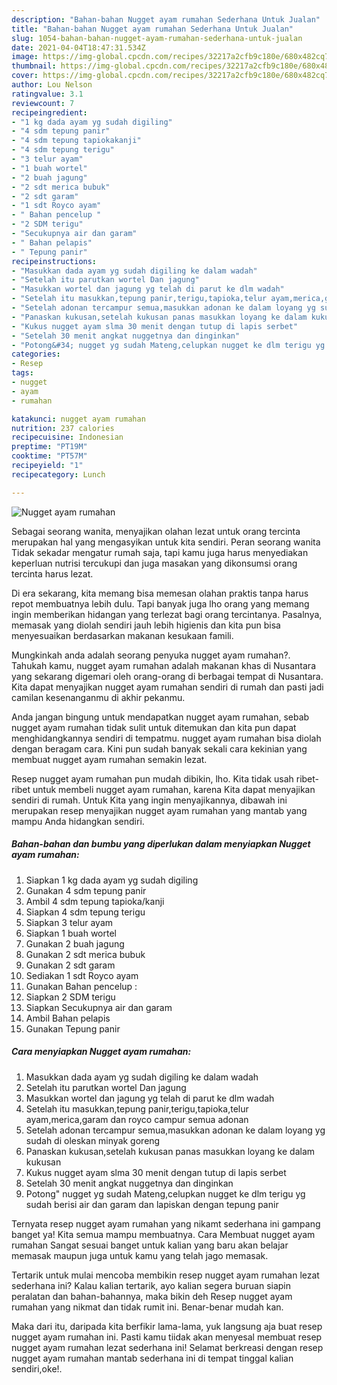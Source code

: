 ```yaml
---
description: "Bahan-bahan Nugget ayam rumahan Sederhana Untuk Jualan"
title: "Bahan-bahan Nugget ayam rumahan Sederhana Untuk Jualan"
slug: 1054-bahan-bahan-nugget-ayam-rumahan-sederhana-untuk-jualan
date: 2021-04-04T18:47:31.534Z
image: https://img-global.cpcdn.com/recipes/32217a2cfb9c180e/680x482cq70/nugget-ayam-rumahan-foto-resep-utama.jpg
thumbnail: https://img-global.cpcdn.com/recipes/32217a2cfb9c180e/680x482cq70/nugget-ayam-rumahan-foto-resep-utama.jpg
cover: https://img-global.cpcdn.com/recipes/32217a2cfb9c180e/680x482cq70/nugget-ayam-rumahan-foto-resep-utama.jpg
author: Lou Nelson
ratingvalue: 3.1
reviewcount: 7
recipeingredient:
- "1 kg dada ayam yg sudah digiling"
- "4 sdm tepung panir"
- "4 sdm tepung tapiokakanji"
- "4 sdm tepung terigu"
- "3 telur ayam"
- "1 buah wortel"
- "2 buah jagung"
- "2 sdt merica bubuk"
- "2 sdt garam"
- "1 sdt Royco ayam"
- " Bahan pencelup "
- "2 SDM terigu"
- "Secukupnya air dan garam"
- " Bahan pelapis"
- " Tepung panir"
recipeinstructions:
- "Masukkan dada ayam yg sudah digiling ke dalam wadah"
- "Setelah itu parutkan wortel Dan jagung"
- "Masukkan wortel dan jagung yg telah di parut ke dlm wadah"
- "Setelah itu masukkan,tepung panir,terigu,tapioka,telur ayam,merica,garam dan royco campur semua adonan"
- "Setelah adonan tercampur semua,masukkan adonan ke dalam loyang yg sudah di oleskan minyak goreng"
- "Panaskan kukusan,setelah kukusan panas masukkan loyang ke dalam kukusan"
- "Kukus nugget ayam slma 30 menit dengan tutup di lapis serbet"
- "Setelah 30 menit angkat nuggetnya dan dinginkan"
- "Potong&#34; nugget yg sudah Mateng,celupkan nugget ke dlm terigu yg sudah berisi air dan garam dan lapiskan dengan tepung panir"
categories:
- Resep
tags:
- nugget
- ayam
- rumahan

katakunci: nugget ayam rumahan 
nutrition: 237 calories
recipecuisine: Indonesian
preptime: "PT19M"
cooktime: "PT57M"
recipeyield: "1"
recipecategory: Lunch

---
```



![Nugget ayam rumahan](https://img-global.cpcdn.com/recipes/32217a2cfb9c180e/680x482cq70/nugget-ayam-rumahan-foto-resep-utama.jpg)

Sebagai seorang wanita, menyajikan olahan lezat untuk orang tercinta merupakan hal yang mengasyikan untuk kita sendiri. Peran seorang  wanita Tidak sekadar mengatur rumah saja, tapi kamu juga harus menyediakan keperluan nutrisi tercukupi dan juga masakan yang dikonsumsi orang tercinta harus lezat.

Di era  sekarang, kita memang bisa memesan olahan praktis tanpa harus repot membuatnya lebih dulu. Tapi banyak juga lho orang yang memang ingin memberikan hidangan yang terlezat bagi orang tercintanya. Pasalnya, memasak yang diolah sendiri jauh lebih higienis dan kita pun bisa menyesuaikan berdasarkan makanan kesukaan famili. 



Mungkinkah anda adalah seorang penyuka nugget ayam rumahan?. Tahukah kamu, nugget ayam rumahan adalah makanan khas di Nusantara yang sekarang digemari oleh orang-orang di berbagai tempat di Nusantara. Kita dapat menyajikan nugget ayam rumahan sendiri di rumah dan pasti jadi camilan kesenanganmu di akhir pekanmu.

Anda jangan bingung untuk mendapatkan nugget ayam rumahan, sebab nugget ayam rumahan tidak sulit untuk ditemukan dan kita pun dapat menghidangkannya sendiri di tempatmu. nugget ayam rumahan bisa diolah dengan beragam cara. Kini pun sudah banyak sekali cara kekinian yang membuat nugget ayam rumahan semakin lezat.

Resep nugget ayam rumahan pun mudah dibikin, lho. Kita tidak usah ribet-ribet untuk membeli nugget ayam rumahan, karena Kita dapat menyajikan sendiri di rumah. Untuk Kita yang ingin menyajikannya, dibawah ini merupakan resep menyajikan nugget ayam rumahan yang mantab yang mampu Anda hidangkan sendiri.

<!--inarticleads1-->

##### Bahan-bahan dan bumbu yang diperlukan dalam menyiapkan Nugget ayam rumahan:

1. Siapkan 1 kg dada ayam yg sudah digiling
1. Gunakan 4 sdm tepung panir
1. Ambil 4 sdm tepung tapioka/kanji
1. Siapkan 4 sdm tepung terigu
1. Siapkan 3 telur ayam
1. Siapkan 1 buah wortel
1. Gunakan 2 buah jagung
1. Gunakan 2 sdt merica bubuk
1. Gunakan 2 sdt garam
1. Sediakan 1 sdt Royco ayam
1. Gunakan  Bahan pencelup :
1. Siapkan 2 SDM terigu
1. Siapkan Secukupnya air dan garam
1. Ambil  Bahan pelapis
1. Gunakan  Tepung panir




<!--inarticleads2-->

##### Cara menyiapkan Nugget ayam rumahan:

1. Masukkan dada ayam yg sudah digiling ke dalam wadah
1. Setelah itu parutkan wortel Dan jagung
1. Masukkan wortel dan jagung yg telah di parut ke dlm wadah
1. Setelah itu masukkan,tepung panir,terigu,tapioka,telur ayam,merica,garam dan royco campur semua adonan
1. Setelah adonan tercampur semua,masukkan adonan ke dalam loyang yg sudah di oleskan minyak goreng
1. Panaskan kukusan,setelah kukusan panas masukkan loyang ke dalam kukusan
1. Kukus nugget ayam slma 30 menit dengan tutup di lapis serbet
1. Setelah 30 menit angkat nuggetnya dan dinginkan
1. Potong&#34; nugget yg sudah Mateng,celupkan nugget ke dlm terigu yg sudah berisi air dan garam dan lapiskan dengan tepung panir




Ternyata resep nugget ayam rumahan yang nikamt sederhana ini gampang banget ya! Kita semua mampu membuatnya. Cara Membuat nugget ayam rumahan Sangat sesuai banget untuk kalian yang baru akan belajar memasak maupun juga untuk kamu yang telah jago memasak.

Tertarik untuk mulai mencoba membikin resep nugget ayam rumahan lezat sederhana ini? Kalau kalian tertarik, ayo kalian segera buruan siapin peralatan dan bahan-bahannya, maka bikin deh Resep nugget ayam rumahan yang nikmat dan tidak rumit ini. Benar-benar mudah kan. 

Maka dari itu, daripada kita berfikir lama-lama, yuk langsung aja buat resep nugget ayam rumahan ini. Pasti kamu tiidak akan menyesal membuat resep nugget ayam rumahan lezat sederhana ini! Selamat berkreasi dengan resep nugget ayam rumahan mantab sederhana ini di tempat tinggal kalian sendiri,oke!.

